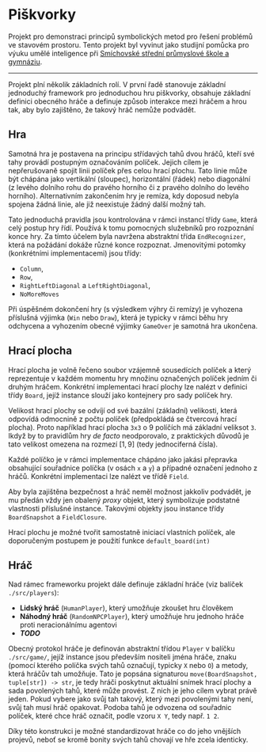 # Piškvorky

Projekt pro demonstraci principů symbolických metod pro řešení 
problémů ve stavovém prostoru. Tento projekt byl vyvinut jako studijní
pomůcka pro výuku umělé inteligence při [Smíchovské střední průmyslové škole
a gymnáziu](https://www.ssps.cz/).

---

Projekt plní několik základních rolí. V první řadě stanovuje základní 
jednoduchý framework pro jednoduchou hru piškvorky, obsahuje základní definici
obecného hráče a definuje způsob interakce mezi hráčem a hrou tak, aby bylo
zajištěno, že takový hráč nemůže podvádět.


## Hra

Samotná hra je postavena na principu střídavých tahů dvou hráčů, kteří své 
tahy provádí postupným označováním políček. Jejich cílem je nepřerušovaně 
spojit linii políček přes celou hrací plochu. Tato linie může být chápána
jako vertikální (sloupec), horizontální (řádek) nebo diagonální (z levého 
dolního rohu do pravého horního či z pravého dolního do levého horního).
Alternativním zakončením hry je remíza, kdy doposud nebyla spojena žádná
linie, ale již neexistuje žádný další možný tah.

Tato jednoduchá pravidla jsou kontrolována v rámci instancí třídy `Game`,
která celý postup hry řídí. Používá k tomu pomocných služebníků pro rozpoznání
konce hry. Za tímto účelem byla navržena abstraktní třída `EndRecognizer`, 
která na požádání dokáže různé konce rozpoznat. Jmenovitými potomky 
(konkrétními implementacemi) jsou třídy: 

- `Column`, 
- `Row`, 
- `RightLeftDiagonal` a `LeftRightDiagonal`,
- `NoMoreMoves`

Při úspěšném dokončení hry (s výsledkem výhry či remízy) je vyhozena příslušná
výjimka (`Win` nebo `Draw`), která je typicky v rámci běhu hry odchycena a
vyhozením obecné výjimky `GameOver` je samotná hra ukončena.


## Hrací plocha

Hrací plocha je volně řečeno soubor vzájemně sousedících políček a který
reprezentuje v každém momentu hry množinu označených políček jedním či druhým
hráčem. Konkrétní implementaci hrací plochy lze nalézt v definici třídy 
`Board`, jejíž instance slouží jako kontejnery pro sady políček hry.

Velikost hrací plochy se odvíjí od své bazální (základní) velikosti, která
odpovídá odmocnině z počtu políček (předpokládá se čtvercová hrací plocha). 
Proto například hrací plocha `3x3` o 9 políčích má základní veliksot `3`.
Ikdyž by to pravidlům hry *de facto* neodporovalo, z praktických důvodů je
tato velikost omezena na rozmezí $[1,9]$ (tedy jednociferná čísla).

Každé políčko je v rámci implementace chápáno jako jakási přepravka obsahující
souřadnice políčka (v osách `x` a `y`) a případné označení jednoho z hráčů.
Konkrétní implementaci lze nalézt ve třídě `Field`.

Aby byla zajištěna bezpečnost a hráč neměl možnost jakkoliv podvádět, je mu
předán vždy jen obalený *proxy* objekt, který symbolizuje podstatné vlastnosti
příslušné instance. Takovými objekty jsou instance třídy `BoardSnapshot` a 
`FieldClosure`.

Hrací plochu je možné tvořit samostatně iniciací vlastních políček, ale 
doporučeným postupem je použití funkce `default_board(int)`

## Hráč

Nad rámec frameworku projekt dále definuje základní hráče (viz balíček 
`./src/players`):

- **Lidský hráč** (`HumanPlayer`), který umožňuje zkoušet hru člověkem
- **Náhodný hráč** (`RandomNPCPlayer`), který umožňuje hru jednoho hráče proti
neracionálnímu agentovi
- ***TODO***

Obecný protokol hráče je definován abstraktní třídou `Player` v balíčku 
`./src/game/`, jejíž instance jsou především nositeli jména hráče, znaku 
(pomocí kterého políčka svých tahů označují, typicky `X` nebo `O`) a metody, 
která hráčův tah umožňuje. Tato je popsána signaturou 
`move(BoardSnapshot, tuple[str]) -> str`, je tedy hráči poskytnut aktuální
snímek hrací plochy a sada povolených tahů, které může provést. Z nich je jeho
cílem vybrat právě jeden. Pokud vybere jako svůj tah takový, který mezi 
povolenými tahy není, svůj tah musí hráč opakovat. Podoba tahů je odvozena
od souřadnic políček, které chce hráč označit, podle vzoru `X Y`, tedy např.
`1 2`.

Díky této konstrukci je možné standardizovat hráče co do jeho vnějších projevů,
neboť se kromě bonity svých tahů chovají ve hře zcela identicky.

